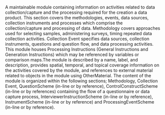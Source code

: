 A maintainable module containing information on activities related to data collection/capture and the processing required for the creation a data product. This section covers the methodologies, events, data sources, collection instruments and processes which comprise the collection/capture and processing of data. Methodology covers approaches used for selecting samples, administering surveys, timing repeated data collection activities. Collection Event specifies data sources, collection instruments, questions and question flow, and data processing activities. This module houses Processing Instructions (General Instructions and Generation Instructions) which may be referenced by variables or comparison maps.The module is described by a name, label, and description, provides spatial, temporal, and topical coverage information on the activities covered by the module, and references to external material related to objects in the module using OtherMaterial. The content of the module is organized within the following sections; Methodology, Collection Event, QuestionScheme (in-line or by reference), ControlConstructScheme (in-line or by references) containing the flow of a questionnaire or data capture process, InterviewerInstructionScheme (in-line or by reference), InstrumentScheme (in-line or by reference) and ProcessingEventScheme (in-line or by reference).